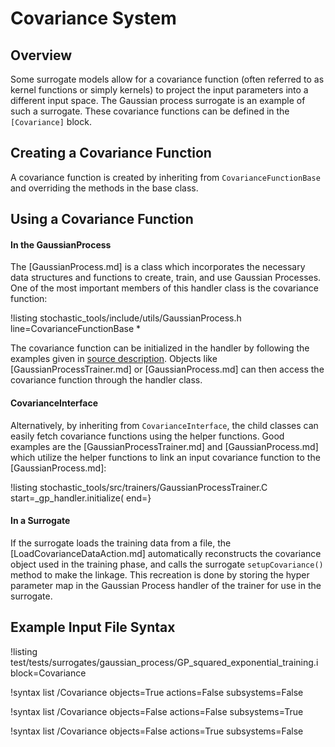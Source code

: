 # Covariance System

## Overview

Some surrogate models allow for a covariance function (often referred to as kernel functions or simply kernels) to project the input parameters into a different input space. The Gaussian process surrogate is an example of such a surrogate. These covariance functions can be defined in the `[Covariance]` block.

## Creating a Covariance Function

A covariance function is created by inheriting from `CovarianceFunctionBase` and overriding the methods in the base class.

## Using a Covariance Function

#### In the GaussianProcess

The [GaussianProcess.md] is a class which incorporates the necessary data structures and
functions to create, train, and use Gaussian Processes. One of the most important members
of this handler class is the covariance function:

!listing stochastic_tools/include/utils/GaussianProcess.h line=CovarianceFunctionBase *

The covariance function can be initialized in the handler by following the examples
given in [source description](GaussianProcess.md). Objects like
[GaussianProcessTrainer.md] or [GaussianProcess.md] can then access the
covariance function through the handler class.

#### CovarianceInterface

Alternatively, by inheriting from
`CovarianceInterface`, the child classes can easily fetch covariance functions
using the helper functions. Good examples are the [GaussianProcessTrainer.md] and
[GaussianProcess.md] which utilize the helper functions to link an input
covariance function to the [GaussianProcess.md]:

!listing stochastic_tools/src/trainers/GaussianProcessTrainer.C start=_gp_handler.initialize( end=}

#### In a Surrogate

If the surrogate loads the training data from a file, the [LoadCovarianceDataAction.md] automatically reconstructs the covariance object used in the training phase, and calls the surrogate `setupCovariance()` method to make the linkage. This recreation is done by storing the hyper parameter map in the Gaussian Process handler of the trainer for use in the surrogate.


## Example Input File Syntax

!listing test/tests/surrogates/gaussian_process/GP_squared_exponential_training.i block=Covariance

!syntax list /Covariance objects=True actions=False subsystems=False

!syntax list /Covariance objects=False actions=False subsystems=True

!syntax list /Covariance objects=False actions=True subsystems=False
